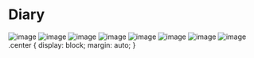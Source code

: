# Diary

![image](https://user-images.githubusercontent.com/51067267/80912951-b5465280-8d7b-11ea-8468-51aa6888f964.png)
![image](https://user-images.githubusercontent.com/51067267/80912959-bd9e8d80-8d7b-11ea-8043-e0017a542e49.png)
![image](https://user-images.githubusercontent.com/51067267/80912960-c000e780-8d7b-11ea-8b94-9dac788196a1.png)
![image](https://user-images.githubusercontent.com/51067267/80912962-c3946e80-8d7b-11ea-84bb-baac7cc5a849.png)
![image](https://user-images.githubusercontent.com/51067267/80912963-c55e3200-8d7b-11ea-982c-5ffe6a0fb75a.png)
![image](https://user-images.githubusercontent.com/51067267/80912969-d27b2100-8d7b-11ea-9e64-bec0f1b85948.png)
![image](https://user-images.githubusercontent.com/51067267/80912972-d4dd7b00-8d7b-11ea-9ca2-d88cf58c2f99.png)
![image](https://user-images.githubusercontent.com/51067267/80912976-d9099880-8d7b-11ea-9463-f3920b76df8e.png)
.center {
  display: block;
  margin: auto;
}
